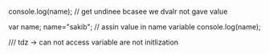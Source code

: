 

<!-- HOSTING AND TEMP DEAD ZONE -->


<!-- Pull up -->

console.log(name);
// get undinee bcasee we dvalr not gave value

var name;
name="sakib";
// assin value in name variable
console.log(name);


<!-- TDZ -->

/// tdz -> can not access variable are not initlization